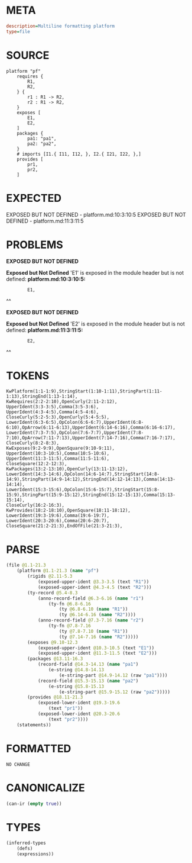 # META
~~~ini
description=Multiline formatting platform
type=file
~~~
# SOURCE
~~~roc
platform "pf"
	requires {
		R1,
		R2,
	} {
		r1 : R1 -> R2,
		r2 : R1 -> R2,
	}
	exposes [
		E1,
		E2,
	]
	packages {
		pa1: "pa1",
		pa2: "pa2",
	}
	# imports [I1.{ I11, I12, }, I2.{ I21, I22, },]
	provides [
		pr1,
		pr2,
	]
~~~
# EXPECTED
EXPOSED BUT NOT DEFINED - platform.md:10:3:10:5
EXPOSED BUT NOT DEFINED - platform.md:11:3:11:5
# PROBLEMS
**EXPOSED BUT NOT DEFINED**

**Exposed but Not Defined**
'E1' is exposed in the module header but is not defined:
**platform.md:10:3:10:5:**
```roc
		E1,
```
  ^^


**EXPOSED BUT NOT DEFINED**

**Exposed but Not Defined**
'E2' is exposed in the module header but is not defined:
**platform.md:11:3:11:5:**
```roc
		E2,
```
  ^^


# TOKENS
~~~zig
KwPlatform(1:1-1:9),StringStart(1:10-1:11),StringPart(1:11-1:13),StringEnd(1:13-1:14),
KwRequires(2:2-2:10),OpenCurly(2:11-2:12),
UpperIdent(3:3-3:5),Comma(3:5-3:6),
UpperIdent(4:3-4:5),Comma(4:5-4:6),
CloseCurly(5:2-5:3),OpenCurly(5:4-5:5),
LowerIdent(6:3-6:5),OpColon(6:6-6:7),UpperIdent(6:8-6:10),OpArrow(6:11-6:13),UpperIdent(6:14-6:16),Comma(6:16-6:17),
LowerIdent(7:3-7:5),OpColon(7:6-7:7),UpperIdent(7:8-7:10),OpArrow(7:11-7:13),UpperIdent(7:14-7:16),Comma(7:16-7:17),
CloseCurly(8:2-8:3),
KwExposes(9:2-9:9),OpenSquare(9:10-9:11),
UpperIdent(10:3-10:5),Comma(10:5-10:6),
UpperIdent(11:3-11:5),Comma(11:5-11:6),
CloseSquare(12:2-12:3),
KwPackages(13:2-13:10),OpenCurly(13:11-13:12),
LowerIdent(14:3-14:6),OpColon(14:6-14:7),StringStart(14:8-14:9),StringPart(14:9-14:12),StringEnd(14:12-14:13),Comma(14:13-14:14),
LowerIdent(15:3-15:6),OpColon(15:6-15:7),StringStart(15:8-15:9),StringPart(15:9-15:12),StringEnd(15:12-15:13),Comma(15:13-15:14),
CloseCurly(16:2-16:3),
KwProvides(18:2-18:10),OpenSquare(18:11-18:12),
LowerIdent(19:3-19:6),Comma(19:6-19:7),
LowerIdent(20:3-20:6),Comma(20:6-20:7),
CloseSquare(21:2-21:3),EndOfFile(21:3-21:3),
~~~
# PARSE
~~~clojure
(file @1.1-21.3
	(platform @1.1-21.3 (name "pf")
		(rigids @2.11-5.3
			(exposed-upper-ident @3.3-3.5 (text "R1"))
			(exposed-upper-ident @4.3-4.5 (text "R2")))
		(ty-record @5.4-8.3
			(anno-record-field @6.3-6.16 (name "r1")
				(ty-fn @6.8-6.16
					(ty @6.8-6.10 (name "R1"))
					(ty @6.14-6.16 (name "R2"))))
			(anno-record-field @7.3-7.16 (name "r2")
				(ty-fn @7.8-7.16
					(ty @7.8-7.10 (name "R1"))
					(ty @7.14-7.16 (name "R2")))))
		(exposes @9.10-12.3
			(exposed-upper-ident @10.3-10.5 (text "E1"))
			(exposed-upper-ident @11.3-11.5 (text "E2")))
		(packages @13.11-16.3
			(record-field @14.3-14.13 (name "pa1")
				(e-string @14.8-14.13
					(e-string-part @14.9-14.12 (raw "pa1"))))
			(record-field @15.3-15.13 (name "pa2")
				(e-string @15.8-15.13
					(e-string-part @15.9-15.12 (raw "pa2")))))
		(provides @18.11-21.3
			(exposed-lower-ident @19.3-19.6
				(text "pr1"))
			(exposed-lower-ident @20.3-20.6
				(text "pr2"))))
	(statements))
~~~
# FORMATTED
~~~roc
NO CHANGE
~~~
# CANONICALIZE
~~~clojure
(can-ir (empty true))
~~~
# TYPES
~~~clojure
(inferred-types
	(defs)
	(expressions))
~~~
